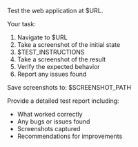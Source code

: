 Test the web application at $URL.

Your task:
1. Navigate to $URL
2. Take a screenshot of the initial state
3. $TEST_INSTRUCTIONS
4. Take a screenshot of the result
5. Verify the expected behavior
6. Report any issues found

Save screenshots to: $SCREENSHOT_PATH

Provide a detailed test report including:
- What worked correctly
- Any bugs or issues found
- Screenshots captured
- Recommendations for improvements
